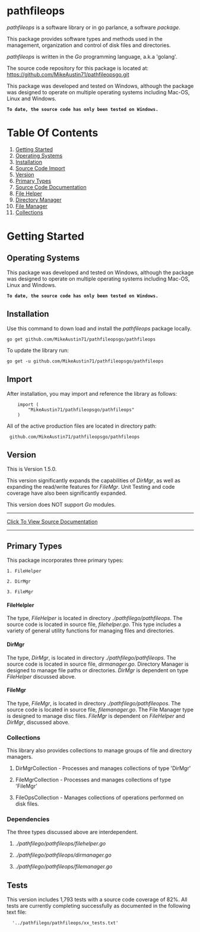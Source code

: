 # pathfileops

*pathfileops* is a software library or in go parlance, a software *package*.
 
This package provides software types and methods used in the management,
organization and control of disk files and directories.

*pathfileops* is written in the *Go* programming language, a.k.a 'golang'.

The source code repository for this package is located at:
  https://github.com/MikeAustin71/pathfileopsgo.git

This package was developed and tested on Windows, although the package
was designed to operate on multiple operating systems including 
Mac-OS, Linux and Windows.

__`To date, the source code has only been tested on Windows.`__

# Table Of Contents
1. [Getting Started](#getting-started)
2. [Operating Systems](#operating-systems)
3. [Installation](#installation)
4. [Source Code Import](#import)
5. [Version](#version)
6. [Primary Types](#primary-types)
6. [Source Code Documentation](http://godoc.org/github.com/MikeAustin71/pathfileopsgo/pathfileops)
8. [File Helper](#filehelpler)
9. [Directory Manager](#dirmgr)
10. [File Manager](#filemgr)
11. [Collections](#collections)

<a name="getting-started"></a>
# Getting Started 

<a name="operating-systems"></a>
## Operating Systems
This package was developed and tested on Windows, although the package
was designed to operate on multiple operating systems including 
Mac-OS, Linux and Windows.

__`To date, the source code has only been tested on Windows.`__

<a name="installation"></a>
## Installation
Use this command to down load and install the *pathfileops* package
locally. 

    go get github.com/MikeAustin71/pathfileopsgo/pathfileops

To update the library run:
    
    go get -u github.com/MikeAustin71/pathfileopsgo/pathfileops

<a name="import"></a>
## Import        
After installation, you may import and reference the library
as follows:

        import (
            "MikeAustin71/pathfileopsgo/pathfileops"
        )    

All of the active production files are located in directory path:

     github.com/MikeAustin71/pathfileopsgo/pathfileops


## Version

This is Version 1.5.0.

This version significantly expands the capabilities of *DirMgr*, as
well as expanding the read/write features for *FileMgr*. Unit Testing
and code coverage have also been significantly expanded. 

This version does NOT support *Go* modules.
___    
[Click To View Source Documentation](http://godoc.org/github.com/MikeAustin71/pathfileopsgo/pathfileops)    
___

<a name="primarytypes"></a>
## Primary Types
      
This package incorporates three primary types: 
    
    1. FileHelper
    
    2. DirMgr
    
    3. FileMgr

<a name="filehelper"></a>
#### FileHelpler
The type, *FileHelper* is located in directory *./pathfilego/pathfileops*.
The source code is located in source file, *filehelper.go*. This type includes a variety
of general utility functions for managing files and directories.

<a name="dirmgr"></a>
#### DirMgr
The type, *DirMgr*, is located in directory *./pathfilego/pathfileops*.
The source code is located in source file, *dirmanager.go*. Directory Manager
is designed to manage file paths or directories. *DirMgr* is dependent on type *FileHelper*
discussed above.

<a name="filemgr"></a>
#### FileMgr 
The type, *FileMgr*, is located in directory *./pathfilego/pathfileopos*. 
The source code is located in source file, *filemanager.go*. The File Manager
type is designed to manage disc files. *FileMgr* is dependent on *FileHelper*
and *DirMgr*, discussed above.

<a name="collections"></a>
### Collections
This library also provides collections to manage groups of file and directory
managers.

1. DirMgrCollection - Processes and manages collections of type 'DirMgr'

2. FileMgrCollection - Processes and manages collections of type 'FileMgr' 

3. FileOpsCollection - Manages collections of operations performed on disk
 files.
 
<a name="dependencies"></a> 
### Dependencies
The three types discussed above are interdependent.

1. *./pathfilego/pathfileops/filehelper.go*

2. *./pathfilego/pathfileops/dirmanager.go*

3. *./pathfilego/pathfileops/filemanager.go*

<a name="tests"></a>
## Tests
This version includes 1,793 tests with a source code coverage of 82%.
All tests are currently completing successfully as documented in the
following text file:

      '../pathfilego/pathfileops/xx_tests.txt'


 

 
